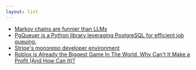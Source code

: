 ```yaml
---
layout: list
---
```


 - [Markov chains are funnier than LLMs](https://emnudge.dev/blog/markov-chains-are-funny/)
 - [PgQueuer is a Python library leveraging PostgreSQL for efficient job queuing.](https://github.com/janbjorge/PgQueuer)
 - [Stripe's monorepo developer environment](https://blog.nelhage.com/post/stripe-dev-environment/)
 - [Roblox is Already the Biggest Game In The World. Why Can't It Make a Profit (And How Can It)?](https://www.matthewball.co/all/roblox2024)
